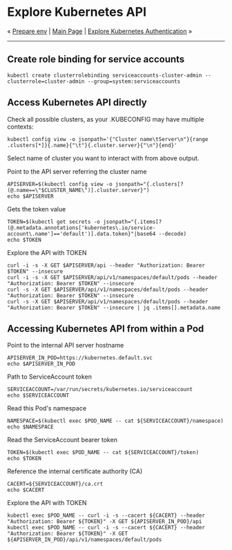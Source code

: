 # Explore Kubernetes API

« [Prepare env](01-prepare-env.md) | [Main Page](../README.md) | [Explore Kubernetes Authentication](03-explorer-k8s-auth.md) »

---

## Create role binding for service accounts

```shell
kubectl create clusterrolebinding serviceaccounts-cluster-admin --clusterrole=cluster-admin --group=system:serviceaccounts
```

## Access Kubernetes API directly

Check all possible clusters, as your .KUBECONFIG may have multiple contexts:

```
kubectl config view -o jsonpath='{"Cluster name\tServer\n"}{range .clusters[*]}{.name}{"\t"}{.cluster.server}{"\n"}{end}'
```

<!--
kubectl config view -o jsonpath='{"Cluster name\tServer\n"}{range .clusters[*]}{.name}{"\t"}{.cluster.server}{"\n"}{end}'
-->

Select name of cluster you want to interact with from above output.
<!--
var::set-required "Input the cluster name" "CLUSTER_NAME"
var::save "CLUSTER_NAME"
-->

Point to the API server referring the cluster name

```shell
APISERVER=$(kubectl config view -o jsonpath="{.clusters[?(@.name==\"$CLUSTER_NAME\")].cluster.server}")
echo $APISERVER
```

Gets the token value

```shell
TOKEN=$(kubectl get secrets -o jsonpath="{.items[?(@.metadata.annotations['kubernetes\.io/service-account\.name']=='default')].data.token}"|base64 --decode)
echo $TOKEN
```

Explore the API with TOKEN

```shell
curl -i -s -X GET $APISERVER/api --header "Authorization: Bearer $TOKEN" --insecure
curl -i -s -X GET $APISERVER/api/v1/namespaces/default/pods --header "Authorization: Bearer $TOKEN" --insecure
curl -s -X GET $APISERVER/api/v1/namespaces/default/pods --header "Authorization: Bearer $TOKEN" --insecure
curl -s -X GET $APISERVER/api/v1/namespaces/default/pods --header "Authorization: Bearer $TOKEN" --insecure | jq .items[].metadata.name
```

## Accessing Kubernetes API from within a Pod

Point to the internal API server hostname

```shell
APISERVER_IN_POD=https://kubernetes.default.svc
echo $APISERVER_IN_POD
```

Path to ServiceAccount token

```shell
SERVICEACCOUNT=/var/run/secrets/kubernetes.io/serviceaccount
echo $SERVICEACCOUNT
```

Read this Pod's namespace

```shell
NAMESPACE=$(kubectl exec $POD_NAME -- cat ${SERVICEACCOUNT}/namespace)
echo $NAMESPACE
```

Read the ServiceAccount bearer token

```shell
TOKEN=$(kubectl exec $POD_NAME -- cat ${SERVICEACCOUNT}/token)
echo $TOKEN
```

Reference the internal certificate authority (CA)

```shell
CACERT=${SERVICEACCOUNT}/ca.crt
echo $CACERT
```

Explore the API with TOKEN

```shell
kubectl exec $POD_NAME -- curl -i -s --cacert ${CACERT} --header "Authorization: Bearer ${TOKEN}" -X GET ${APISERVER_IN_POD}/api
kubectl exec $POD_NAME -- curl -i -s --cacert ${CACERT} --header "Authorization: Bearer ${TOKEN}" -X GET ${APISERVER_IN_POD}/api/v1/namespaces/default/pods
```
